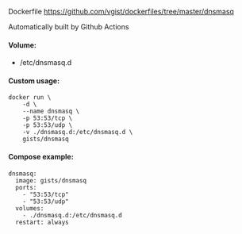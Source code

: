 Dockerfile <https://github.com/vgist/dockerfiles/tree/master/dnsmasq>

Automatically built by Github Actions

#### Volume:

- /etc/dnsmasq.d

#### Custom usage:

    docker run \
        -d \
        --name dnsmasq \
        -p 53:53/tcp \
        -p 53:53/udp \
        -v ./dnsmasq.d:/etc/dnsmasq.d \
        gists/dnsmasq

#### Compose example:

    dnsmasq:
      image: gists/dnsmasq
      ports:
        - "53:53/tcp"
        - "53:53/udp"
      volumes:
        - ./dnsmasq.d:/etc/dnsmasq.d
      restart: always
